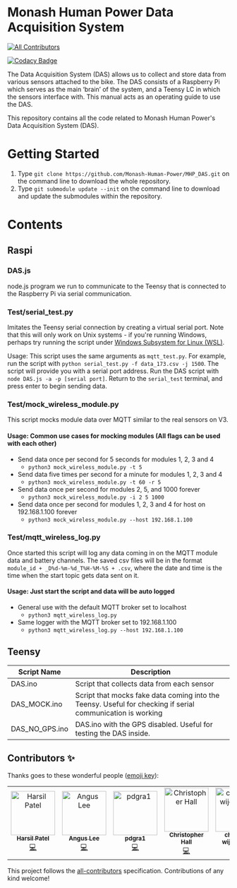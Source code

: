 # Monash Human Power Data Acquisition System
[![All Contributors](https://img.shields.io/badge/all_contributors-6-orange.svg?style=flat-square)](#contributors)

[![Codacy Badge](https://api.codacy.com/project/badge/Grade/632fc262b19f465393f12098555f23ba)](https://app.codacy.com/app/mhp-admin/MHP_DAS?utm_source=github.com&utm_medium=referral&utm_content=Monash-Human-Power/MHP_DAS&utm_campaign=Badge_Grade_Dashboard)

The Data Acquisition System (DAS) allows us to collect and store data from various sensors attached to the bike. The DAS consists of a Raspberry Pi which serves as the main ‘brain’ of the system, and a Teensy LC in which the sensors interface with. This manual acts as an operating guide to use the DAS.

This repository contains all the code related to Monash Human Power's Data Acquisition System (DAS).

# Getting Started
1. Type `git clone https://github.com/Monash-Human-Power/MHP_DAS.git` on the command line to download the whole repository.
2. Type `git submodule update --init` on the command line to download and update the submodules within the repository.

# Contents

## Raspi

### DAS.js
node.js program we run to communicate to the Teensy that is connected to the Raspberry Pi via serial communication.

### Test/serial_test.py
Imitates the Teensy serial connection by creating a virtual serial port. Note that this will only work on Unix systems - if you're running Windows, perhaps try running the script under [Windows Subsystem for Linux (WSL)](https://docs.microsoft.com/en-us/windows/wsl/install-win10).

Usage: This script uses the same arguments as `mqtt_test.py`. For example, run the script with `python serial_test.py -f data_173.csv -j 1500`. The script will provide you with a serial port address. Run the DAS script with `node DAS.js -a -p [serial port]`. Return to the `serial_test` terminal, and press enter to begin sending data.

### Test/mock_wireless_module.py
This script mocks module data over MQTT similar to the real sensors on V3.

#### Usage: Common use cases for mocking modules (All flags can be used with each other)
- Send data once per second for 5 seconds for modules 1, 2, 3 and 4
  - `python3 mock_wireless_module.py -t 5`
- Send data five times per second for a minute for modules 1, 2, 3 and 4
  - `python3 mock_wireless_module.py -t 60 -r 5 `
- Send data once per second for modules 2, 5, and 1000 forever
  - `python3 mock_wireless_module.py -i 2 5 1000`
- Send data once per second for modules 1, 2, 3 and 4 for host on 192.168.1.100 forever
  - `python3 mock_wireless_module.py --host 192.168.1.100`


### Test/mqtt_wireless_log.py
Once started this script will log any data coming in on the MQTT module data and battery channels. The saved csv files will be in the format `module_id + _D%d-%m-%d_T%H-%M-%S + .csv`, where the date and time is the time when the start topic gets data sent on it.

#### Usage: Just start the script and data will be auto logged
- General use with the default MQTT broker set to localhost
  - `python3 mqtt_wireless_log.py`
- Same logger with the MQTT broker set to 192.168.1.100
  - `python3 mqtt_wireless_log.py --host 192.168.1.100`


## Teensy
| Script Name    | Description                                                                                                |
| -------------- | ---------------------------------------------------------------------------------------------------------- |
| DAS.ino        | Script that collects data from each sensor                                                                 |
| DAS_MOCK.ino   | Script that mocks fake data coming into the Teensy. Useful for checking if serial communication is working |
| DAS_NO_GPS.ino | DAS.ino with the GPS disabled. Useful for testing the DAS inside.                                          |

## Contributors ✨

Thanks goes to these wonderful people ([emoji key](https://allcontributors.org/docs/en/emoji-key)):

<!-- ALL-CONTRIBUTORS-LIST:START - Do not remove or modify this section -->
<!-- prettier-ignore -->
<table>
  <tr>
    <td align="center"><a href="https://twitter.com/harsilspatel"><img src="https://avatars1.githubusercontent.com/u/25992839?v=4" width="100px;" alt="Harsil Patel"/><br /><sub><b>Harsil Patel</b></sub></a><br /><a href="https://github.com/monash-human-power/data-acquisition-system/commits?author=harsilspatel" title="Code">💻</a></td>
    <td align="center"><a href="https://khlee.me"><img src="https://avatars3.githubusercontent.com/u/18709969?v=4" width="100px;" alt="Angus Lee"/><br /><sub><b>Angus Lee</b></sub></a><br /><a href="https://github.com/monash-human-power/data-acquisition-system/commits?author=khanguslee" title="Code">💻</a></td>
    <td align="center"><a href="https://github.com/pdgra1"><img src="https://avatars3.githubusercontent.com/u/33751672?v=4" width="100px;" alt="pdgra1"/><br /><sub><b>pdgra1</b></sub></a><br /><a href="https://github.com/monash-human-power/data-acquisition-system/commits?author=pdgra1" title="Code">💻</a></td>
    <td align="center"><a href="https://github.com/hallgchris"><img src="https://avatars2.githubusercontent.com/u/17876556?v=4" width="100px;" alt="Christopher Hall"/><br /><sub><b>Christopher Hall</b></sub></a><br /><a href="https://github.com/monash-human-power/data-acquisition-system/commits?author=hallgchris" title="Code">💻</a></td>
    <td align="center"><a href="https://github.com/chamaka1"><img src="https://avatars0.githubusercontent.com/u/35440106?v=4" width="100px;" alt="chamaka wijesinghe"/><br /><sub><b>chamaka wijesinghe</b></sub></a><br /><a href="https://github.com/monash-human-power/data-acquisition-system/commits?author=chamaka1" title="Code">💻</a></td>
    <td align="center"><a href="https://github.com/rileyclarke"><img src="https://avatars1.githubusercontent.com/u/24428011?v=4" width="100px;" alt="Riley Clarke"/><br /><sub><b>Riley Clarke</b></sub></a><br /><a href="https://github.com/monash-human-power/data-acquisition-system/commits?author=rileyclarke" title="Code">💻</a></td>
  </tr>
</table>

<!-- ALL-CONTRIBUTORS-LIST:END -->

This project follows the [all-contributors](https://github.com/all-contributors/all-contributors) specification. Contributions of any kind welcome!

